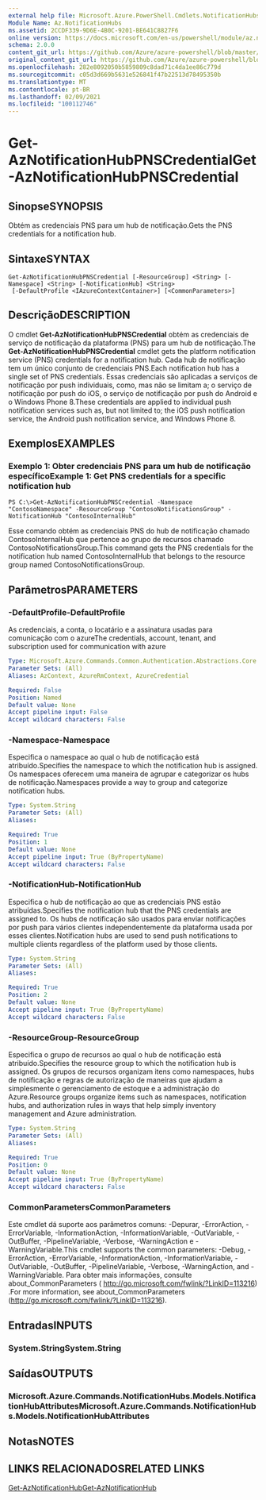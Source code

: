 ```yaml
---
external help file: Microsoft.Azure.PowerShell.Cmdlets.NotificationHubs.dll-Help.xml
Module Name: Az.NotificationHubs
ms.assetid: 2CCDF339-9D6E-4B0C-9201-BE641C8827F6
online version: https://docs.microsoft.com/en-us/powershell/module/az.notificationhubs/get-aznotificationhubpnscredential
schema: 2.0.0
content_git_url: https://github.com/Azure/azure-powershell/blob/master/src/NotificationHubs/NotificationHubs/help/Get-AzNotificationHubPNSCredential.md
original_content_git_url: https://github.com/Azure/azure-powershell/blob/master/src/NotificationHubs/NotificationHubs/help/Get-AzNotificationHubPNSCredential.md
ms.openlocfilehash: 282e8092050b5859809c8dad71c4da1ee86c779d
ms.sourcegitcommit: c05d3d669b5631e526841f47b22513d78495350b
ms.translationtype: MT
ms.contentlocale: pt-BR
ms.lasthandoff: 02/09/2021
ms.locfileid: "100112746"
---
```

# <span data-ttu-id="8eed6-101">Get-AzNotificationHubPNSCredential</span><span class="sxs-lookup"><span data-stu-id="8eed6-101">Get-AzNotificationHubPNSCredential</span></span>

## <span data-ttu-id="8eed6-102">Sinopse</span><span class="sxs-lookup"><span data-stu-id="8eed6-102">SYNOPSIS</span></span>
<span data-ttu-id="8eed6-103">Obtém as credenciais PNS para um hub de notificação.</span><span class="sxs-lookup"><span data-stu-id="8eed6-103">Gets the PNS credentials for a notification hub.</span></span>

## <span data-ttu-id="8eed6-104">Sintaxe</span><span class="sxs-lookup"><span data-stu-id="8eed6-104">SYNTAX</span></span>

```
Get-AzNotificationHubPNSCredential [-ResourceGroup] <String> [-Namespace] <String> [-NotificationHub] <String>
 [-DefaultProfile <IAzureContextContainer>] [<CommonParameters>]
```

## <span data-ttu-id="8eed6-105">Descrição</span><span class="sxs-lookup"><span data-stu-id="8eed6-105">DESCRIPTION</span></span>
<span data-ttu-id="8eed6-106">O cmdlet **Get-AzNotificationHubPNSCredential** obtém as credenciais de serviço de notificação da plataforma (PNS) para um hub de notificação.</span><span class="sxs-lookup"><span data-stu-id="8eed6-106">The **Get-AzNotificationHubPNSCredential** cmdlet gets the platform notification service (PNS) credentials for a notification hub.</span></span>
<span data-ttu-id="8eed6-107">Cada hub de notificação tem um único conjunto de credenciais PNS.</span><span class="sxs-lookup"><span data-stu-id="8eed6-107">Each notification hub has a single set of PNS credentials.</span></span>
<span data-ttu-id="8eed6-108">Essas credenciais são aplicadas a serviços de notificação por push individuais, como, mas não se limitam a; o serviço de notificação por push do iOS, o serviço de notificação por push do Android e o Windows Phone 8.</span><span class="sxs-lookup"><span data-stu-id="8eed6-108">These credentials are applied to individual push notification services such as, but not limited to; the iOS push notification service, the Android push notification service, and Windows Phone 8.</span></span>

## <span data-ttu-id="8eed6-109">Exemplos</span><span class="sxs-lookup"><span data-stu-id="8eed6-109">EXAMPLES</span></span>

### <span data-ttu-id="8eed6-110">Exemplo 1: Obter credenciais PNS para um hub de notificação específico</span><span class="sxs-lookup"><span data-stu-id="8eed6-110">Example 1: Get PNS credentials for a specific notification hub</span></span>
```
PS C:\>Get-AzNotificationHubPNSCredential -Namespace "ContosoNamespace" -ResourceGroup "ContosoNotificationsGroup" -NotificationHub "ContosoInternalHub"
```

<span data-ttu-id="8eed6-111">Esse comando obtém as credenciais PNS do hub de notificação chamado ContosoInternalHub que pertence ao grupo de recursos chamado ContosoNotificationsGroup.</span><span class="sxs-lookup"><span data-stu-id="8eed6-111">This command gets the PNS credentials for the notification hub named ContosoInternalHub that belongs to the resource group named ContosoNotificationsGroup.</span></span>

## <span data-ttu-id="8eed6-112">Parâmetros</span><span class="sxs-lookup"><span data-stu-id="8eed6-112">PARAMETERS</span></span>

### <span data-ttu-id="8eed6-113">-DefaultProfile</span><span class="sxs-lookup"><span data-stu-id="8eed6-113">-DefaultProfile</span></span>
<span data-ttu-id="8eed6-114">As credenciais, a conta, o locatário e a assinatura usadas para comunicação com o azure</span><span class="sxs-lookup"><span data-stu-id="8eed6-114">The credentials, account, tenant, and subscription used for communication with azure</span></span>

```yaml
Type: Microsoft.Azure.Commands.Common.Authentication.Abstractions.Core.IAzureContextContainer
Parameter Sets: (All)
Aliases: AzContext, AzureRmContext, AzureCredential

Required: False
Position: Named
Default value: None
Accept pipeline input: False
Accept wildcard characters: False
```

### <span data-ttu-id="8eed6-115">-Namespace</span><span class="sxs-lookup"><span data-stu-id="8eed6-115">-Namespace</span></span>
<span data-ttu-id="8eed6-116">Especifica o namespace ao qual o hub de notificação está atribuído.</span><span class="sxs-lookup"><span data-stu-id="8eed6-116">Specifies the namespace to which the notification hub is assigned.</span></span>
<span data-ttu-id="8eed6-117">Os namespaces oferecem uma maneira de agrupar e categorizar os hubs de notificação.</span><span class="sxs-lookup"><span data-stu-id="8eed6-117">Namespaces provide a way to group and categorize notification hubs.</span></span>

```yaml
Type: System.String
Parameter Sets: (All)
Aliases:

Required: True
Position: 1
Default value: None
Accept pipeline input: True (ByPropertyName)
Accept wildcard characters: False
```

### <span data-ttu-id="8eed6-118">-NotificationHub</span><span class="sxs-lookup"><span data-stu-id="8eed6-118">-NotificationHub</span></span>
<span data-ttu-id="8eed6-119">Especifica o hub de notificação ao que as credenciais PNS estão atribuídas.</span><span class="sxs-lookup"><span data-stu-id="8eed6-119">Specifies the notification hub that the PNS credentials are assigned to.</span></span>
<span data-ttu-id="8eed6-120">Os hubs de notificação são usados para enviar notificações por push para vários clientes independentemente da plataforma usada por esses clientes.</span><span class="sxs-lookup"><span data-stu-id="8eed6-120">Notification hubs are used to send push notifications to multiple clients regardless of the platform used by those clients.</span></span>

```yaml
Type: System.String
Parameter Sets: (All)
Aliases:

Required: True
Position: 2
Default value: None
Accept pipeline input: True (ByPropertyName)
Accept wildcard characters: False
```

### <span data-ttu-id="8eed6-121">-ResourceGroup</span><span class="sxs-lookup"><span data-stu-id="8eed6-121">-ResourceGroup</span></span>
<span data-ttu-id="8eed6-122">Especifica o grupo de recursos ao qual o hub de notificação está atribuído.</span><span class="sxs-lookup"><span data-stu-id="8eed6-122">Specifies the resource group to which the notification hub is assigned.</span></span>
<span data-ttu-id="8eed6-123">Os grupos de recursos organizam itens como namespaces, hubs de notificação e regras de autorização de maneiras que ajudam a simplesmente o gerenciamento de estoque e a administração do Azure.</span><span class="sxs-lookup"><span data-stu-id="8eed6-123">Resource groups organize items such as namespaces, notification hubs, and authorization rules in ways that help simply inventory management and Azure administration.</span></span>

```yaml
Type: System.String
Parameter Sets: (All)
Aliases:

Required: True
Position: 0
Default value: None
Accept pipeline input: True (ByPropertyName)
Accept wildcard characters: False
```

### <span data-ttu-id="8eed6-124">CommonParameters</span><span class="sxs-lookup"><span data-stu-id="8eed6-124">CommonParameters</span></span>
<span data-ttu-id="8eed6-125">Este cmdlet dá suporte aos parâmetros comuns: -Depurar, -ErrorAction, -ErrorVariable, -InformationAction, -InformationVariable, -OutVariable, -OutBuffer, -PipelineVariable, -Verbose, -WarningAction e -WarningVariable.</span><span class="sxs-lookup"><span data-stu-id="8eed6-125">This cmdlet supports the common parameters: -Debug, -ErrorAction, -ErrorVariable, -InformationAction, -InformationVariable, -OutVariable, -OutBuffer, -PipelineVariable, -Verbose, -WarningAction, and -WarningVariable.</span></span> <span data-ttu-id="8eed6-126">Para obter mais informações, consulte about_CommonParameters ( http://go.microsoft.com/fwlink/?LinkID=113216) .</span><span class="sxs-lookup"><span data-stu-id="8eed6-126">For more information, see about_CommonParameters (http://go.microsoft.com/fwlink/?LinkID=113216).</span></span>

## <span data-ttu-id="8eed6-127">Entradas</span><span class="sxs-lookup"><span data-stu-id="8eed6-127">INPUTS</span></span>

### <span data-ttu-id="8eed6-128">System.String</span><span class="sxs-lookup"><span data-stu-id="8eed6-128">System.String</span></span>

## <span data-ttu-id="8eed6-129">Saídas</span><span class="sxs-lookup"><span data-stu-id="8eed6-129">OUTPUTS</span></span>

### <span data-ttu-id="8eed6-130">Microsoft.Azure.Commands.NotificationHubs.Models.NotificationHubAttributes</span><span class="sxs-lookup"><span data-stu-id="8eed6-130">Microsoft.Azure.Commands.NotificationHubs.Models.NotificationHubAttributes</span></span>

## <span data-ttu-id="8eed6-131">Notas</span><span class="sxs-lookup"><span data-stu-id="8eed6-131">NOTES</span></span>

## <span data-ttu-id="8eed6-132">LINKS RELACIONADOS</span><span class="sxs-lookup"><span data-stu-id="8eed6-132">RELATED LINKS</span></span>

[<span data-ttu-id="8eed6-133">Get-AzNotificationHub</span><span class="sxs-lookup"><span data-stu-id="8eed6-133">Get-AzNotificationHub</span></span>](./Get-AzNotificationHub.md)



